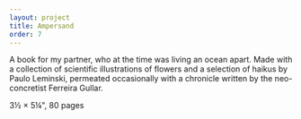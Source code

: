 ```yaml
---
layout: project
title: Ampersand
order: 7
---
```


A book for my partner, who at the time was living an ocean apart. Made with a collection of scientific illustrations of flowers and a selection of haikus by Paulo Leminski, permeated occasionally with a chronicle written by the neo-concretist Ferreira Gullar.

<p class="specifications">3½ × 5¼", 80 pages</p>